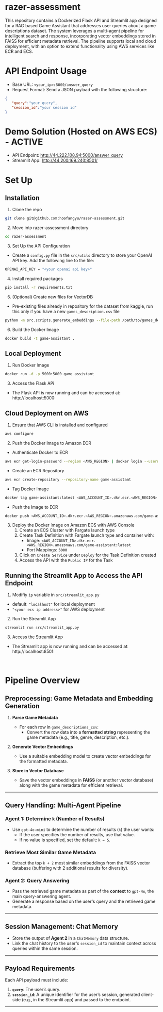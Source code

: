 # razer-assessment
This repository contains a Dockerized Flask API and Streamlit app designed for a RAG based Game Assistant that addresses user queries about a game descriptions dataset. The system leverages a multi-agent pipeline for intelligent search and response, incorporating vector embeddings stored in FAISS for efficient metadata retrieval. The pipeline supports local and cloud deployment, with an option to extend functionality using AWS services like ECR and ECS.

# API Endpoint Usage
- Base URL: `<your_ip>:5000/answer_query`
- Request Format: Send a JSON payload with the following structure:
```json
{
   "query":"your query",
   "session_id":"your session id"
}
```
# Demo Solution (Hosted on AWS ECS) - ACTIVE
- API Endpoint: http://44.222.108.94:5000/answer_query
- Streamlit App: http://44.200.169.240:8501/

# Set Up
## Installation
1. Clone the repo
```bash
git clone git@github.com:hoofangyu/razer-assessment.git
```
2. Move into razer-assessment directory
```bash
cd razer-assessment
```
3. Set Up the API Configuration
- Create a `config.py` file in the `src/utils` directory to store your OpenAI API key. Add the following line to the file:
```bash
OPENAI_API_KEY = "<your openai api key>"
```
4. Install required packages
```bash
pip install -r requirements.txt
```
5. (Optional) Create new files for VectorDB
- Pre-existing files already in repository for the dataset from kaggle, run this only if you have a new `games_description.csv` file
```bash
python -m src.scripts.generate_embeddings --file-path /path/to/games_description.csv
```
6. Build the Docker Image
```bash
docker build -t game-assistant .
```
## Local Deployment
1. Run Docker Image
```bash
docker run -d -p 5000:5000 game assistant  
```
3. Access the Flask APi
- The Flask API is now running and can be accessed at: http://localhost:5000

## Cloud Deployment on AWS
1. Ensure that AWS CLI is installed and configured
```bash
aws configure
```
2. Push the Docker Image to Amazon ECR
- Authenticate Docker to ECR
```bash
aws ecr get-login-password --region <AWS_REGION> | docker login --username AWS --password-stdin <AWS_ACCOUNT_ID>.dkr.ecr.<AWS_REGION>.amazonaws.com
```
- Create an ECR Repository
```bash
aws ecr create-repository --repository-name game-assistant
```
- Tag Docker Image
```bash
docker tag game-assistant:latest <AWS_ACCOUNT_ID>.dkr.ecr.<AWS_REGION>.amazonaws.com/game-assistant:latest
```
- Push the Image to ECR
```bash
docker push <AWS_ACCOUNT_ID>.dkr.ecr.<AWS_REGION>.amazonaws.com/game-assistant:latest
```
3. Deploy the Docker Image on Amazon ECS with AWS Console
   1. Create an ECS Cluster with Fargate launch type
   2. Create Task Definition with Fargate launch type and container with:
       - Image: `<AWS_ACCOUNT_ID>.dkr.ecr.<AWS_REGION>.amazonaws.com/game-assistant:latest`
       - Port Mappings: `5000`
   3. Click on `Create Service` under `Deploy` for the Task Definition created
   4. Access the API with the `Public IP` for the Task

## Running the Streamlit App to Access the API Endpoint
1. Modifiy `ip` variable in `src/streamlit_app.py`
- default: `"localhost"` for local deployment
- `"<your ecs ip address>"` for AWS deployment
2. Run the Streamlit App
```bash
streamlit run src/streamlit_app.py
```
3. Access the Streamlit App
- The Streamlit app is now running and can be accessed at: http://localhost:8501

<br>

# Pipeline Overview

## **Preprocessing: Game Metadata and Embedding Generation**

1. **Parse Game Metadata**  
   - For each row in `game_descriptions_csv`:
     - Convert the row data into a **formatted string** representing the game metadata (e.g., title, genre, description, etc.).

2. **Generate Vector Embeddings**  
   - Use a suitable embedding model to create vector embeddings for the formatted metadata.

3. **Store in Vector Database**  
   - Save the vector embeddings in **FAISS** (or another vector database) along with the game metadata for efficient retrieval.

---

## **Query Handling: Multi-Agent Pipeline**

### **Agent 1: Determine `k` (Number of Results)**

- Use `gpt-4o-mini` to determine the number of results (`k`) the user wants:
  - If the user specifies the number of results, use that value.
  - If no value is specified, set the default: `k = 5`.

### **Retrieve Most Similar Game Metadata**

- Extract the top `k + 2` most similar embeddings from the FAISS vector database (buffering with 2 additional results for diversity).

### **Agent 2: Query Answering**

- Pass the retrieved game metadata as part of the **context** to `gpt-4o`, the main query-answering agent.
- Generate a response based on the user's query and the retrieved game metadata.

---

## **Session Management: Chat Memory**

- Store the output of **Agent 2** in a `ChatMemory` data structure.
- Link the chat history to the user's `session_id` to maintain context across queries within the same session.

---

## **Payload Requirements**

Each API payload must include:

1. **`query`**: The user’s query.  
2. **`session_id`**: A unique identifier for the user’s session, generated client-side (e.g., in the Streamlit app) and passed to the endpoint.

---



